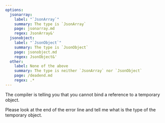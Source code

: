 ```yaml
---
options:
  jsonarray:
    label: "`JsonArray`"
    summary: The type is `JsonArray`
    page: jsonarray.md
    regex: JsonArray&'
  jsonobject:
    label: "`JsonObject`"
    summary: The type is `JsonObject`
    page: jsonobject.md
    regex: JsonObject&'
  other:
    label: None of the above
    summary: The type is neither `JsonArray` nor `JsonObject`
    page: /deadend.md
    regex: .*
---
```


The compiler is telling you that you cannot bind a reference to a temporary object.

Please look at the end of the error line and tell me what is the type of the temporary  object.
